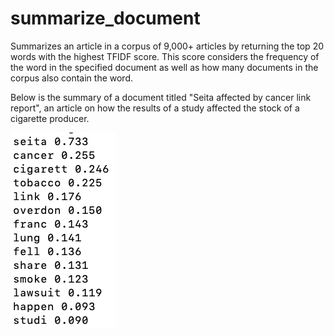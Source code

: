 # summarize_document

Summarizes an article in a corpus of 9,000+ articles by returning the top 20 words with the highest TFIDF score. This score considers the frequency of the word in the specified document as well as how many documents in the corpus also contain the word.

Below is the summary of a document titled "Seita affected by cancer link report", an article on how the results of a study affected the stock of a cigarette producer.

![Screenshot](example.png)
